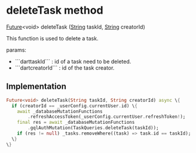 


# deleteTask method








[Future](https://api.flutter.dev/flutter/dart-async/Future-class.html)&lt;void> deleteTask
([String](https://api.flutter.dev/flutter/dart-core/String-class.html) taskId, [String](https://api.flutter.dev/flutter/dart-core/String-class.html) creatorId)





<p>This function is used to delete a task.</p>
<p>params:</p>
<ul>
<li>```darttaskId``` : id of a task need to be deleted.</li>
<li>```dartcreatorId``` : id of the task creator.</li>
</ul>



## Implementation

```dart
Future<void> deleteTask(String taskId, String creatorId) async \{
  if (creatorId == _userConfig.currentUser.id) \{
    await _databaseMutationFunctions
        .refreshAccessToken(_userConfig.currentUser.refreshToken!);
    final res = await _databaseMutationFunctions
        .gqlAuthMutation(TaskQueries.deleteTask(taskId));
    if (res != null) _tasks.removeWhere((task) => task.id == taskId);
  \}
\}
```







